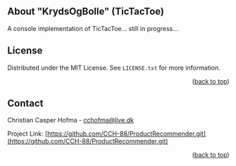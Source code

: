 <!-- ABOUT THE PROJECT -->
## About "KrydsOgBolle" (TicTacToe)

A console implementation of TicTacToe... still in progress...

<!-- LICENSE -->
## License

Distributed under the MIT License. See `LICENSE.txt` for more information.

<p align="right">(<a href="#readme-top">back to top</a>)</p>

<!-- CONTACT -->
## Contact

Christian Casper Hofma - cchofma@live.dk

Project Link: [https://github.com/CCH-88/ProductRecommender.git](https://github.com/CCH-88/ProductRecommender.git)

<p align="right">(<a href="#readme-top">back to top</a>)</p>

